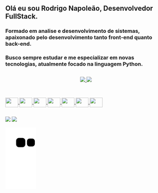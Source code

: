 ## Olá eu sou Rodrigo Napoleão, Desenvolvedor FullStack. 
### Formado em analise e desenvolvimento de sistemas, apaixonado pelo desenvolvimento tanto front-end quanto back-end.
### Busco sempre estudar e me especializar em novas tecnologias, atualmente focado na linguagem Python.

##

<div align="center">
  <a href="https://github.com/RNapo">
  <img height="180em" src="https://github-readme-stats.vercel.app/api?username=RNapo&show_icons=true&theme=dark&include_all_commits=true&count_private=true"/>
  <img height="180em" src="https://github-readme-stats.vercel.app/api/top-langs/?username=RNapo&layout=compact&langs_count=7&theme=dark"/>
</div>
  
  ##
  
<div style="display: inline_block"><br>
  <img align="center" height="30" width="40" src="https://cdn.jsdelivr.net/gh/devicons/devicon/icons/android/android-original.svg" />
  <img align="center" height="30" width="40" src="https://cdn.jsdelivr.net/gh/devicons/devicon/icons/apple/apple-original.svg" />
  <img align="center" height="30" width="40" src="https://cdn.jsdelivr.net/gh/devicons/devicon/icons/html5/html5-original.svg" />
  <img align="center" height="30" width="40" src="https://cdn.jsdelivr.net/gh/devicons/devicon/icons/css3/css3-original.svg" />
  <img align="center" height="30" width="40" src="https://cdn.jsdelivr.net/gh/devicons/devicon/icons/javascript/javascript-original.svg" />
  <img align="center" height="30" width="40" src="https://cdn.jsdelivr.net/gh/devicons/devicon/icons/php/php-original.svg" />
  <img align="center" height="30" width="40" src="https://cdn.jsdelivr.net/gh/devicons/devicon/icons/python/python-original.svg" /> 
</div>
  
  ##
 
<div> 
  <a href="https://www.instagram.com/oliveira.rohh/" target="_blank"><img src="https://img.shields.io/badge/-Instagram-%23E4405F?style=for-the-badge&logo=instagram&logoColor=white" target="_blank"></a>
  <a href="https://www.linkedin.com/in/rodrigo-napole%C3%A3o-953561216/" target="_blank"><img src="https://img.shields.io/badge/-LinkedIn-%230077B5?style=for-the-badge&logo=linkedin&logoColor=white" target="_blank"></a> 
 
  ![Snake animation](https://github.com/rafaballerini/rafaballerini/blob/output/github-contribution-grid-snake.svg)
 
</div>

